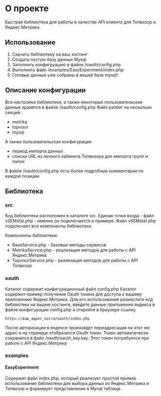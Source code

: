 # О проекте

Быстрая библиотека для работы в качестве API клиента для Топвизор и Яндекс.Метрика.

## Использование

1. Скачать библиотеку на ваш хостинг
2. Создать пустую базу данных Mysql
3. Заполнить конфигруацию в файле /oauth/config.php
4. Выполнить файл /examples/EasyExperiment/index.php
5. Готовые данные уже собраны в вашей базе mysql!

## Описание конфигурации

Все настройки библиотеки, а также некоторые пользовательские данные хранятся в файле /oauth/config.php
Файл разбит на несколько секций:

* metrika
* topvisor
* mysql

А также пользовательская конфигурация

* период импорта данных
* списки URL из личного кабинета Топвизора для импорта групп и папок

В файле /oauth/config.php есть более подробные комментарии по каждой позиции

## Библиотека

### src

Код библиотеки расположен в каталоге src. Единая точка входа - файл vSEMstat.php - именно он подключается в примере. Файл vSEMstat.php подключает все компоненты библиотеки.

Компоненты библиотеки:

* BaseService.php - базовые методы сервисов
* MetrikaService.php - реализация методов для работы с API Яндекс.Метрика
* TopvisorService.php - реализация методов для работы с API Топвизор

### oauth

Каталог содержит конфигурационный файл config.php
Каталог содержит пример получения Oauth токена для доступа к вашему приложению Яндекс.Метрика. Для его использования разместите код библиотеки на вашем хостинге, введите данные приложения яндекса в файле конфигурации config.php и откройте в браузере ссылку
```
https://ваш_адрес_хоста/oauth/index.php
```
После авторизации в яндексе произойдет переадресация на этот же адрес и на странице отобразится Oauth токен. Токен автоматически сохранится в файл /oauth/oauth_key.key. Этот токен потребуется при работе с API Яндекс.Метрика

### examples

#### EasyExperiment

Содержит файл index.php, который реализует простой пример использования библиотеки для выбора данных из Яндекс.Метрика и Топвизор и формирует представление в Mysql таблице.
